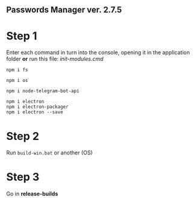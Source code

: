 ## Passwords Manager  ver. 2.7.5

# Step 1
Enter each command in turn into the console, opening it in the application folder **or** run this file: *init-modules.cmd*
```
npm i fs

npm i os 

npm i node-telegram-bot-api 

npm i electron
npm i electron-packager
npm i electron --save
```

# Step 2
Run ``build-win.bat`` or another (OS)

# Step 3
Go in **release-builds**

